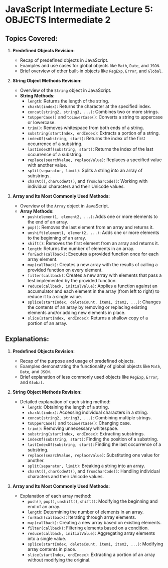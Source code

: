 # JavaScript Intermediate Lecture 5: OBJECTS Intermediate 2

## Topics Covered:

1. **Predefined Objects Revision:**
   - Recap of predefined objects in JavaScript.
   - Examples and use cases for global objects like `Math`, `Date`, and `JSON`.
   - Brief overview of other built-in objects like `RegExp`, `Error`, and `Global`.

2. **String Object Methods Revision:**
   - Overview of the `String` object in JavaScript.
   - **String Methods:**
      - `length`: Returns the length of the string.
      - `charAt(index)`: Returns the character at the specified index.
      - `concat(string2, string3, ...)`: Combines two or more strings.
      - `toUpperCase()` and `toLowerCase()`: Converts a string to uppercase or lowercase.
      - `trim()`: Removes whitespace from both ends of a string.
      - `substring(startIndex, endIndex)`: Extracts a portion of a string.
      - `indexOf(substring, start)`: Returns the index of the first occurrence of a substring.
      - `lastIndexOf(substring, start)`: Returns the index of the last occurrence of a substring.
      - `replace(searchValue, replaceValue)`: Replaces a specified value with another value.
      - `split(separator, limit)`: Splits a string into an array of substrings.
      - `charAt()`, `charCodeAt()`, and `fromCharCode()`: Working with individual characters and their Unicode values.

3. **Array and Its Most Commonly Used Methods:**
   - Overview of the `Array` object in JavaScript.
   - **Array Methods:**
      - `push(element1, element2, ...)`: Adds one or more elements to the end of an array.
      - `pop()`: Removes the last element from an array and returns it.
      - `unshift(element1, element2, ...)`: Adds one or more elements to the beginning of an array.
      - `shift()`: Removes the first element from an array and returns it.
      - `length`: Returns the number of elements in an array.
      - `forEach(callback)`: Executes a provided function once for each array element.
      - `map(callback)`: Creates a new array with the results of calling a provided function on every element.
      - `filter(callback)`: Creates a new array with elements that pass a test implemented by the provided function.
      - `reduce(callback, initialValue)`: Applies a function against an accumulator and each element in the array (from left to right) to reduce it to a single value.
      - `splice(startIndex, deleteCount, item1, item2, ...)`: Changes the contents of an array by removing or replacing existing elements and/or adding new elements in place.
      - `slice(startIndex, endIndex)`: Returns a shallow copy of a portion of an array.

## Explanations:

1. **Predefined Objects Revision:**
   - Recap of the purpose and usage of predefined objects.
   - Examples demonstrating the functionality of global objects like `Math`, `Date`, and `JSON`.
   - Brief explanation of less commonly used objects like `RegExp`, `Error`, and `Global`.

2. **String Object Methods Revision:**
   - Detailed explanation of each string method:
      - `length`: Obtaining the length of a string.
      - `charAt(index)`: Accessing individual characters in a string.
      - `concat(string2, string3, ...)`: Combining multiple strings.
      - `toUpperCase()` and `toLowerCase()`: Changing case.
      - `trim()`: Removing unnecessary whitespace.
      - `substring(startIndex, endIndex)`: Extracting substrings.
      - `indexOf(substring, start)`: Finding the position of a substring.
      - `lastIndexOf(substring, start)`: Finding the last occurrence of a substring.
      - `replace(searchValue, replaceValue)`: Substituting one value for another.
      - `split(separator, limit)`: Breaking a string into an array.
      - `charAt()`, `charCodeAt()`, and `fromCharCode()`: Handling individual characters and their Unicode values.

3. **Array and Its Most Commonly Used Methods:**
   - Explanation of each array method:
      - `push()`, `pop()`, `unshift()`, `shift()`: Modifying the beginning and end of an array.
      - `length`: Determining the number of elements in an array.
      - `forEach(callback)`: Iterating through array elements.
      - `map(callback)`: Creating a new array based on existing elements.
      - `filter(callback)`: Filtering elements based on a condition.
      - `reduce(callback, initialValue)`: Aggregating array elements into a single value.
      - `splice(startIndex, deleteCount, item1, item2, ...)`: Modifying array contents in place.
      - `slice(startIndex, endIndex)`: Extracting a portion of an array without modifying the original.

